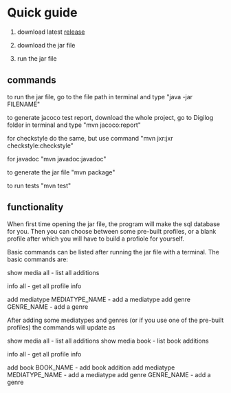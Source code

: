 # Quick guide

1. download latest [release](https://github.com/kalmikko/ot-harjoitustyo/releases)

2. download the jar file

3. run the jar file

## commands

to run the jar file, go to the file path in terminal and type "java -jar FILENAME"

to generate jacoco test report, download the whole project, go to Digilog folder in terminal and type "mvn jacoco:report"

for checkstyle do the same, but use command "mvn jxr:jxr checkstyle:checkstyle"

for javadoc "mvn javadoc:javadoc"

to generate the jar file "mvn package"

to run tests "mvn test"

## functionality
When first time opening the jar file, the program will make the sql database for you. Then you can choose between some pre-built profiles, or a blank profile after which you will have to build a profiole for yourself.

Basic commands can be listed after running the jar file with a terminal. The basic commands are:

  show media all - list all additions

  info all - get all profile info

  add mediatype MEDIATYPE_NAME - add a mediatype
  add genre GENRE_NAME - add a genre
  
After adding some mediatypes and genres (or if you use one of the pre-built profiles) the commands will update as
  
  show media all - list all additions
  show media book - list book additions

  info all - get all profile info

  add book BOOK_NAME - add book addition
  add mediatype MEDIATYPE_NAME - add a mediatype
  add genre GENRE_NAME - add a genre
